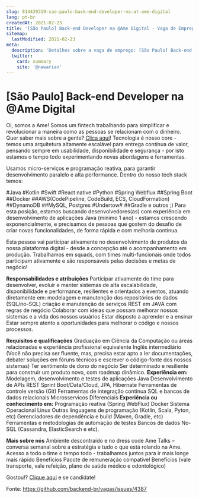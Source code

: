```yaml
---
slug: 814439319-sao-paulo-back-end-developer-na-at-ame-digital
lang: pt-br
createdAt: 2021-02-23
title: '[São Paulo] Back-end Developer na @Ame Digital - Vaga de Emprego'
sitemap:
  lastModified: 2021-02-23
meta:
  description: 'Detalhes sobre a vaga de emprego: [São Paulo] Back-end Developer na @Ame Digital'
  twitter:
    card: summary
    site: '@nawarian'
---
```


# [São Paulo] Back-end Developer na @Ame Digital

Oi, somos a Ame!
Somos um fintech trabalhando para simplificar e revolucionar a maneira como as pessoas se relacionam com o dinheiro.
Quer saber mais sobre a gente? [Clica aqui](https://www.amedigital.com/sobre/)!
Tecnologia é nosso core - temos uma arquitetura altamente escalável para entrega contínua de valor, pensando sempre em usabilidade, disponibilidade e segurança - por isto estamos o tempo todo experimentando novas abordagens e ferramentas.

Usamos micro-serviços e programação reativa, para garantir desenvolvimento paralelo e alta performance.
Dentro do nosso tech stack temos:

#Java
#Kotlin
#Swift
#React native
#Python
#Spring Webflux
##Spring Boot
##Docker
##AWS(CodePipeline, CodeBuild, ECS, CloudFormation)
##DynamoDB
##MySQL, Postgres
#Undertow#
##Gradle
e outros ;)
Para esta posição, estamos buscando desenvolvedores(as) com experiência em desenvolvimento de aplicações Java (mínimo 1 ano) - estamos crescendo exponencialmente, e precisamos de pessoas que gostem do desafio de criar novas funcionalidades, de forma rápida e com melhoria contínua.

Esta pessoa vai participar ativamente no desenvolvimento de produtos da nossa plataforma digital - desde a concepção até o acompanhamento em produção.
Trabalhamos em squads, com times multi-funcionais onde todos participam ativamente e são responsáveis pelas decisões e metas de negócio!

**Responsabilidades e atribuições**
Participar ativamente do time para desenvolver, evoluir e manter sistemas de alta escalabilidade, disponibilidade e performance, resilientes e orientados a eventos, atuando diretamente em:
modelagem e manutenção dos repositórios de dados (SQL/no-SQL)
criação e manutenção de serviços REST em JAVA com regras de negócio
Colaborar com ideias que possam melhorar nossos sistemas e a vida dos nossos usuários
Estar disposto a aprender e a ensinar
Estar sempre atento a oportunidades para melhorar o código e nossos processos.

**Requisitos e qualificações**
Graduação em Ciência da Computação ou áreas relacionadas e experiência profissional equivalente
Inglês intermediário (Você não precisa ser fluente, mas, precisa estar apto a ler documentações, debater soluções em fóruns técnicos e escrever o código-fonte dos nossos sistemas)
Ter sentimento de dono do negócio
Ser determinado e resiliente para construir um produto novo, com roadmap dinâmico. 
**Experiência em:**
Modelagem, desenvolvimento e testes de aplicações Java
Desenvolvimento de APIs REST
Sprint Boot/Data/Cloud, JPA, Hibernate
Ferramentas de controle versão (Git)
Ferramentas de integração contínua
SQL e bancos de dados relacionais
Microsservicos
Diferenciais
**Experiência ou conhecimento em:**
Programação reativa (Spring WebFlux)
Docker
Sistema Operacional Linux
Outras linguagens de programação (Kotlin, Scala, Pyton, etc)
Gerenciadores de dependência e build (Maven, Gradle, etc)
Ferramentas e metodologias de automação de testes
Bancos de dados No-SQL (Cassandra, ElasticSearch e etc).

**Mais sobre nós** 
Ambiente descontraído e no dress code
Ame Talks – conversa semanal sobre a estratégia e tudo o que está rolando na Ame.
Acesso a todo o time o tempo todo - trabalhamos juntos para ir mais longe mais rápido
Benefícios
Pacote de remuneração compatível
Benefícios (vale transporte, vale refeição, plano de saúde médico e odontológico)

Gostou!? [Clique aqui](https://grnh.se/9aca8b652us) e se candidate!

Fonte: https://github.com/backend-br/vagas/issues/4387